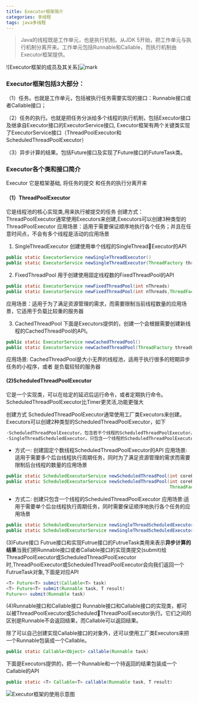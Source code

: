 ```yaml
---
title: Executor框架简介
categories: 多线程
tags: java多线程
---
```

>Java的线程既是工作单元，也是执行机制。从JDK 5开始，把工作单元与执行机制分离开来。工作单元包括Runnable和Callable，而执行机制由Executor框架提供。

![Executor框架的成员及其关系]![mark](http://blog.sjjtcloud.com/blog/20191126/7lUJFkBwikeL.png?imageslim)


### Executor框架包括3大部分：

（1）任务。也就是工作单元，包括被执行任务需要实现的接口：Runnable接口或者Callable接口；

（2）任务的执行。也就是把任务分派给多个线程的执行机制，包括Executor接口及继承自Executor接口的ExecutorService接口, Executor框架有两个关键类实现了ExecutorService接口（ThreadPoolExecutor和ScheduledThreadPoolExecutor）

（3）异步计算的结果。包括Future接口及实现了Future接口的FutureTask类。


### Executor各个类和接口简介
 Executor 它是框架基础, 将任务的提交 和任务的执行分离开来

#### （1）ThreadPoolExecutor 
它是线程池的核心实现类,用来执行被提交的任务
创建方式：ThreadPoolExecutor通常使用Executors来创建,Executors可以创建3种类型的ThreadPoolExecutor
应用场景：适用于需要保证顺序地执行各个任务；并且在任意时间点，不会有多个线程是活动的应用场景

1. SingleThreadExecutor 创建使用单个线程的SingleThreadExecutor的API
```java
public static ExecutorService newSingleThreadExecutor()
public static ExecutorService newSingleThreadExecutor(ThreadFactory threadFactory)
```


2. FixedThreadPool  用于创建使用固定线程数的FixedThreadPool的API

  ```java
public static ExecutorService newFixedThreadPool(int nThreads)
public static ExecutorService newFixedThreadPool(int nThreads,ThreadFactory threadFactory)

 ```
应用场景：适用于为了满足资源管理的需求，而需要限制当前线程数量的应用场景，它适用于负载比较重的服务器


3. CachedThreadPool  下面是Executors提供的，创建一个会根据需要创建新线程的CachedThreadPool的API。
```java
public static ExecutorService newCachedThreadPool()
public static ExecutorService newCachedThreadPool(ThreadFactory threadFactory)
```
应用场景: CachedThreadPool是大小无界的线程池，适用于执行很多的短期异步任务的小程序，或者
是负载较轻的服务器


#### (2)ScheduledThreadPoolExecutor
它是一个实现类，可以在给定的延迟后运行命令，或者定期执行命令。ScheduledThreadPoolExecutor比Timer更灵活,功能更强大

创建方式
ScheduledThreadPoolExecutor通常使用工厂类Executors来创建。Executors可以创建2种类型的ScheduledThreadPoolExecutor，如下
```java
·ScheduledThreadPoolExecutor。包含若干个线程的ScheduledThreadPoolExecutor。
·SingleThreadScheduledExecutor。只包含一个线程的ScheduledThreadPoolExecutor。
```
* 方式一: 创建固定个数线程ScheduledThreadPoolExecutor的API
应用场景: 适用于需要多个后台线程执行周期任务，同时为了满足资源管理的需求而需要限制后台线程的数量的应用场景
```JAVA
public static ScheduledExecutorService newScheduledThreadPool(int corePoolSize)
public static ScheduledExecutorService newScheduledThreadPool(int corePoolSize,
                                                              ThreadFactory threadFactory)
```
* 方式二: 创建只包含一个线程的ScheduledThreadPoolExecutor
应用场景:适用于需要单个后台线程执行周期任务，同时需要保证顺序地执行各个任务的应用场景
```java
public static ScheduledExecutorService newSingleThreadScheduledExecutor()
public static ScheduledExecutorService newSingleThreadScheduledExecutor(ThreadFactory threadFactory)
```

(3)Future接口
Futrue接口和实现Futrue接口的FutrueTask类用来表示**异步计算的结果**当我们把Runnable接口或者Callable接口的实现类提交(submit)给ThreadPoolExecutor或ScheduledThreadPoolExecutor时,ThreadPoolExecutor或ScheduledThreadPoolExecutor会向我们返回一个FutrueTask对象,下面是对应API
```java
<T> Future<T> submit(Callable<T> task)
<T> Future<T> submit(Runnable task, T result)
Future<> submit(Runnable task)
```

(4)Runnable接口和Callable接口
Runnable接口和Callable接口的实现类，都可以被ThreadPoolExecutor或ScheduledThreadPoolExecutor执行。它们之间的区别是Runnable不会返回结果，而Callable可以返回结果。

除了可以自己创建实现Callable接口的对象外，还可以使用工厂类Executors来把一个Runnable包装成一个Callable。
```java
public static Callable<Object> callable(Runnable task)
```
下面是Executors提供的，把一个Runnable和一个待返回的结果包装成一个Callable的API
```java
public static <T> Callable<T> callable(Runnable task, T result)
```





![Executor框架的使用示意图](http://blog.sjjtcloud.com/blog/20191122/jh9FyfKXLM3U.png?imageslim)


